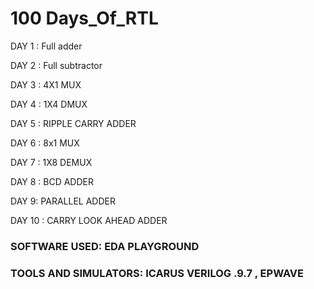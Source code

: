 # 100 Days_Of_RTL


DAY 1 : Full adder 

DAY 2 : Full subtractor

DAY 3 : 4X1 MUX

DAY 4 : 1X4 DMUX 

DAY 5 : RIPPLE CARRY ADDER

DAY 6 : 8x1 MUX

DAY 7 : 1X8 DEMUX

DAY 8 : BCD ADDER

DAY 9: PARALLEL ADDER

DAY 10 : CARRY LOOK AHEAD ADDER







### SOFTWARE USED: EDA PLAYGROUND 
### TOOLS AND SIMULATORS: ICARUS VERILOG .9.7 , EPWAVE
